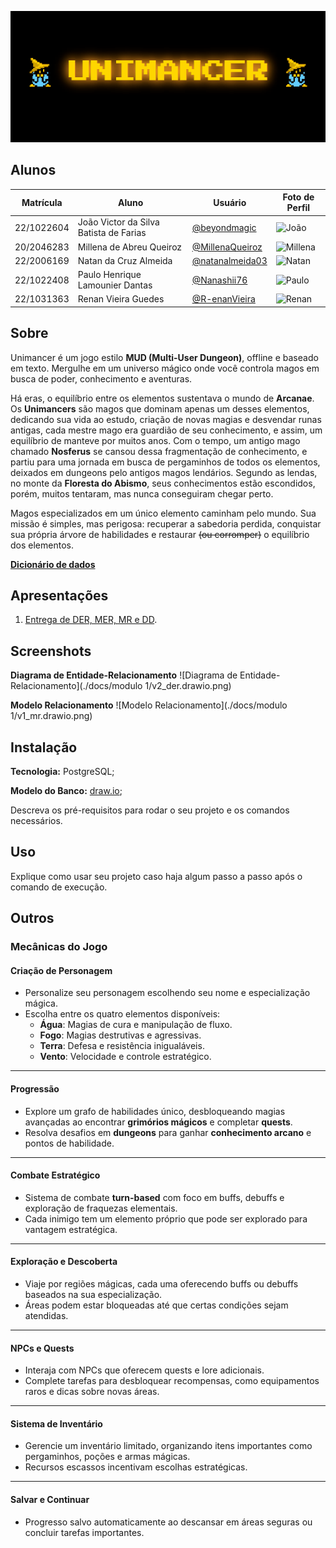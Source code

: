 ![unimancer-mage](/img/animation.gif)

## Alunos

| Matrícula  | Aluno                                  | Usuário                                               | Foto de Perfil                                      |
| ---------- | -------------------------------------- | ---------------------------------------------------- | -------------------------------------------------- |
| 22/1022604 | João Victor da Silva Batista de Farias | [@beyondmagic](https://github.com/beyondmagic)       | ![João](https://github.com/beyondmagic.png?size=50) |
| 20/2046283 | Millena de Abreu Queiroz               | [@MillenaQueiroz](https://github.com/MillenaQueiroz) | ![Millena](https://github.com/MillenaQueiroz.png?size=50) |
| 22/2006169 | Natan da Cruz Almeida                  | [@natanalmeida03](https://github.com/natanalmeida03) | ![Natan](https://github.com/natanalmeida03.png?size=50) |
| 22/1022408 | Paulo Henrique Lamounier Dantas        | [@Nanashii76](https://github.com/Nanashii76)         | ![Paulo](https://github.com/Nanashii76.png?size=50) |
| 22/1031363 | Renan Vieira Guedes                    | [@R-enanVieira](https://github.com/R-enanVieira)     | ![Renan](https://github.com/R-enanVieira.png?size=50) |

## Sobre 

Unimancer é um jogo estilo **MUD (Multi-User Dungeon)**, offline e baseado em texto. Mergulhe em um universo mágico onde você controla magos em busca de poder, conhecimento e aventuras.

Há eras, o equilíbrio entre os elementos sustentava o mundo de **Arcanae**. Os **Unimancers** são magos que dominam apenas um desses elementos, dedicando sua vida ao estudo, criação de novas magias e desvendar runas antigas, cada mestre mago era guardião de seu conhecimento, e assim, um equilíbrio de manteve por muitos anos. Com o tempo, um antigo mago chamado **Nosferus** se cansou dessa fragmentação de conhecimento, e partiu para uma jornada em busca de pergaminhos de todos os elementos, deixados em dungeons pelo antigos magos lendários. Segundo as lendas, no monte da **Floresta do Abismo**, seus conhecimentos estão escondidos, porém, muitos tentaram, mas nunca conseguiram chegar perto.

Magos especializados em um único elemento caminham pelo mundo. Sua missão é simples, mas perigosa: recuperar a sabedoria perdida, conquistar sua própria árvore de habilidades e restaurar ~~(ou corromper)~~ o equilíbrio dos elementos.

[**Dicionário de dados**](https://sbd1.github.io/2024.2-unimancer/modelagem/dd/)

## Apresentações

1. [Entrega de DER, MER, MR e DD](https://youtu.be/rYFDGP1GFUo).

## Screenshots

**Diagrama de Entidade-Relacionamento**
![Diagrama de Entidade-Relacionamento](./docs/modulo 1/v2_der.drawio.png)

**Modelo Relacionamento**
![Modelo Relacionamento](./docs/modulo 1/v1_mr.drawio.png)


## Instalação

**Tecnologia:** PostgreSQL;

**Modelo do Banco:** [draw.io](https://drive.google.com/file/d/14wc0GC0F9QGjhKfZOi1-kghpwYJfIDvr/view?usp=drive_link);

Descreva os pré-requisitos para rodar o seu projeto e os comandos necessários.

## Uso 
Explique como usar seu projeto caso haja algum passo a passo após o comando de execução.

## Outros
### **Mecânicas do Jogo**

#### **Criação de Personagem**

- Personalize seu personagem escolhendo seu nome e especialização mágica.
- Escolha entre os quatro elementos disponíveis:
    - **Água**: Magias de cura e manipulação de fluxo.
    - **Fogo**: Magias destrutivas e agressivas.
    - **Terra**: Defesa e resistência inigualáveis.
    - **Vento**: Velocidade e controle estratégico.

---

#### **Progressão**

- Explore um grafo de habilidades único, desbloqueando magias avançadas ao encontrar **grimórios mágicos** e completar **quests**.
- Resolva desafios em **dungeons** para ganhar **conhecimento arcano** e pontos de habilidade.

---

#### **Combate Estratégico**

- Sistema de combate **turn-based** com foco em buffs, debuffs e exploração de fraquezas elementais.
- Cada inimigo tem um elemento próprio que pode ser explorado para vantagem estratégica.

---

#### **Exploração e Descoberta**

- Viaje por regiões mágicas, cada uma oferecendo buffs ou debuffs baseados na sua especialização.
- Áreas podem estar bloqueadas até que certas condições sejam atendidas.

---

#### **NPCs e Quests**

- Interaja com NPCs que oferecem quests e lore adicionais.
- Complete tarefas para desbloquear recompensas, como equipamentos raros e dicas sobre novas áreas.

---

#### **Sistema de Inventário**

- Gerencie um inventário limitado, organizando itens importantes como pergaminhos, poções e armas mágicas.
- Recursos escassos incentivam escolhas estratégicas.

---

#### **Salvar e Continuar**

- Progresso salvo automaticamente ao descansar em áreas seguras ou concluir tarefas importantes.
